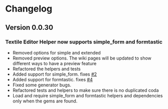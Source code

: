 # Changelog

## Version 0.0.30

### Textile Editor Helper now supports simple_form and formtastic

* Removed options for simple and extended
* Removed preview options. The wiki pages will be updated to show different ways to have a preview feature
* Refactored the helpers and tests
* Added support for simple_form. fixes <a href="https://github.com/bridgeutopia/textile_editor_helper/issues/2" target="_blank">#2</a>
* Added support for formtastic. fixes  <a href="https://github.com/bridgeutopia/textile_editor_helper/issues/4" target="_blank">#4</a>
* Fixed some generator bugs.
* Refactored tests and helpers to make sure there is no duplicated coda
* Load and require simple_form and formtastic helpers and dependencies only when the gems are found.
